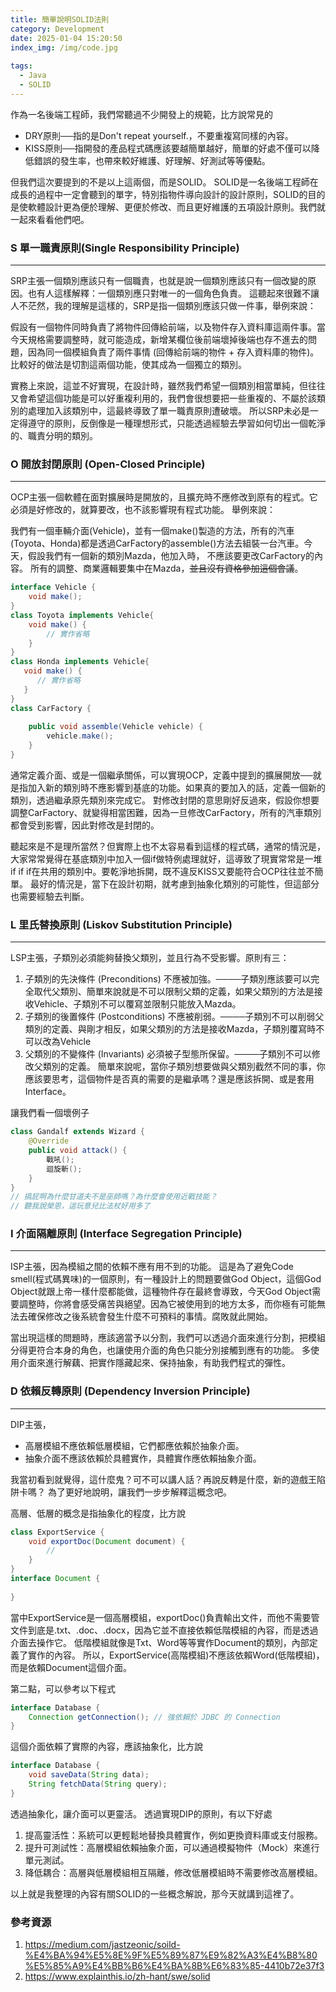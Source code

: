 ```yaml
---
title: 簡單說明SOLID法則
category: Development
date: 2025-01-04 15:20:50
index_img: /img/code.jpg
 
tags:
  - Java
  - SOLID
---
```

作為一名後端工程師，我們常聽過不少開發上的規範，比方說常見的
 - DRY原則──指的是Don't repeat yourself.，不要重複寫同樣的內容。
 - KISS原則──指開發的產品程式碼應該要越簡單越好，簡單的好處不僅可以降低錯誤的發生率，也帶來較好維護、好理解、好測試等等優點。

但我們這次要提到的不是以上這兩個，而是SOLID。
SOLID是一名後端工程師在成長的過程中一定會聽到的單字，特別指物件導向設計的設計原則，SOLID的目的是使軟體設計更為便於理解、更便於修改、而且更好維護的五項設計原則。我們就一起來看看他們吧。


### S 單一職責原則(Single Responsibility Principle)
---
SRP主張一個類別應該只有一個職責，也就是說一個類別應該只有一個改變的原因。也有人這樣解釋：一個類別應只對唯一的一個角色負責。
這聽起來很難不讓人不茫然，我的理解是這樣的，SRP是指一個類別應該只做一件事，舉例來說：

假設有一個物件同時負責了將物件回傳給前端，以及物件存入資料庫這兩件事。當今天規格需要調整時，就可能造成，新增某欄位後前端壞掉後端也存不進去的問題，因為同一個模組負責了兩件事情 (回傳給前端的物件 + 存入資料庫的物件)。
比較好的做法是切割這兩個功能，使其成為一個獨立的類別。

實務上來說，這並不好實現，在設計時，雖然我們希望一個類別相當單純，但往往又會希望這個功能是可以好重複利用的，我們會很想要把一些重複的、不屬於該類別的處理加入該類別中，這最終導致了單一職責原則遭破壞。
所以SRP未必是一定得遵守的原則，反倒像是一種理想形式，只能透過經驗去學習如何切出一個乾淨的、職責分明的類別。


### O 開放封閉原則 (Open-Closed Principle)
---
OCP主張一個軟體在面對擴展時是開放的，且擴充時不應修改到原有的程式。它必須是好修改的，就算要改，也不該影響現有程式功能。 舉例來說：

我們有一個車輛介面(Vehicle)，並有一個make()製造的方法，所有的汽車(Toyota、Honda)都是透過CarFactory的assemble()方法去組裝一台汽車。今天，假設我們有一個新的類別Mazda，他加入時， 不應該要更改CarFactory的內容。
所有的調整、商業邏輯要集中在Mazda，~~並且沒有資格參加這個會議~~。
```java
interface Vehicle {
    void make();
}
class Toyota implements Vehicle{
    void make() {
        // 實作省略
    }
}
class Honda implements Vehicle{
   void make() {
      // 實作省略
   }
}
class CarFactory {
    
    public void assemble(Vehicle vehicle) {
        vehicle.make();
    }
}
```
通常定義介面、或是一個繼承關係，可以實現OCP，定義中提到的擴展開放──就是指加入新的類別時不應影響到基底的功能。如果真的要加入的話，定義一個新的類別，透過繼承原先類別來完成它。
對修改封閉的意思剛好反過來，假設你想要調整CarFactory、就變得相當困難，因為一旦修改CarFactory，所有的汽車類別都會受到影響，因此對修改是封閉的。

聽起來是不是理所當然？但實際上也不太容易看到這樣的程式碼，通常的情況是，大家常常覺得在基底類別中加入一個if做特例處理就好，這導致了現實常常是一堆if if if在共用的類別中。要乾淨地拆開，既不違反KISS又要能符合OCP往往並不簡單。
最好的情況是，當下在設計初期，就考慮到抽象化類別的可能性，但這部分也需要經驗去判斷。


### L 里氏替換原則 (Liskov Substitution Principle)
---
LSP主張，子類別必須能夠替換父類別，並且行為不受影響。原則有三：
1. 子類別的先決條件 (Preconditions) 不應被加強。────子類別應該要可以完全取代父類別、簡單來說就是不可以限制父類的定義，如果父類別的方法是接收Vehicle、子類別不可以覆寫並限制只能放入Mazda。
2. 子類別的後置條件 (Postconditions) 不應被削弱。────子類別不可以削弱父類別的定義、與剛才相反，如果父類別的方法是接收Mazda，子類別覆寫時不可以改為Vehicle
4. 父類別的不變條件 (Invariants) 必須被子型態所保留。────子類別不可以修改父類別的定義。
簡單來說呢，當你子類別想要做與父類別截然不同的事，你應該要思考，這個物件是否真的需要的是繼承嗎？還是應該拆開、或是套用Interface。

讓我們看一個壞例子
```java
class Gandalf extends Wizard {
    @Override
    public void attack() {
        戰吼();
        迴旋斬();
    }
}
// 搞屁啊為什麼甘道夫不是巫師嗎？為什麼會使用近戰技能？ 
// 聽我說榮恩，這玩意兒比法杖好用多了
```

### I 介面隔離原則 (Interface Segregation Principle)
---
ISP主張，因為模組之間的依賴不應有用不到的功能。
這是為了避免Code smell(程式碼異味)的一個原則，有一種設計上的問題要做God Object，這個God Object就跟上帝一樣什麼都能做，這種物件存在最終會導致，今天God Object需要調整時，你將會感受痛苦與絕望。因為它被使用到的地方太多，而你極有可能無法去確保修改之後系統會發生什麼不可預料的事情。腐敗就此開始。

當出現這樣的問題時，應該適當予以分割，我們可以透過介面來進行分割，把模組分得更符合本身的角色，也讓使用介面的角色只能分別接觸到應有的功能。
多使用介面來進行解藕、把實作隱藏起來、保持抽象，有助我們程式的彈性。

### D 依賴反轉原則 (Dependency Inversion Principle)
---
DIP主張，
- 高層模組不應依賴低層模組，它們都應依賴於抽象介面。
- 抽象介面不應該依賴於具體實作，具體實作應依賴抽象介面。

我當初看到就覺得，這什麼鬼？可不可以講人話？再說反轉是什麼，新的遊戲王陷阱卡嗎？
為了更好地說明，讓我們一步步解釋這概念吧。

高層、低層的概念是指抽象化的程度，比方說
```java
class ExportService {
    void exportDoc(Document document) {
        //
    }    
}
interface Document {
    
}
```
當中ExportService是一個高層模組，exportDoc()負責輸出文件，而他不需要管文件到底是.txt、.doc、.docx，因為它並不直接依賴低階模組的內容，而是透過介面去操作它。
低階模組就像是Txt、Word等等實作Document的類別，內部定義了實作的內容。
所以，ExportService(高階模組)不應該依賴Word(低階模組)，而是依賴Document這個介面。

第二點，可以參考以下程式
```java
interface Database {
    Connection getConnection(); // 強依賴於 JDBC 的 Connection
}
```
這個介面依賴了實際的內容，應該抽象化，比方說
```java
interface Database {
    void saveData(String data);
    String fetchData(String query);
}
```
透過抽象化，讓介面可以更靈活。
透過實現DIP的原則，有以下好處
1. 提高靈活性：系統可以更輕鬆地替換具體實作，例如更換資料庫或支付服務。
2. 提升可測試性：高層模組依賴抽象介面，可以通過模擬物件（Mock）來進行單元測試。
3. 降低耦合：高層與低層模組相互隔離，修改低層模組時不需要修改高層模組。

以上就是我整理的內容有關SOLID的一些概念解說，那今天就講到這裡了。

### 參考資源
1. https://medium.com/jastzeonic/soild-%E4%BA%94%E5%8E%9F%E5%89%87%E9%82%A3%E4%B8%80%E5%85%A9%E4%BB%B6%E4%BA%8B%E6%83%85-4410b72e37f3
2. https://www.explainthis.io/zh-hant/swe/solid